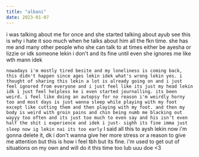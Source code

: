 ```yaml
---
title: "albani"
date: 2023-01-07
---
```


i was talking about me for once and she started talking about ayub see this is why i hate it soo much when he talks about him all the fkn time. she has me and many other people who she can talk to at times either be ayesha or lizzie or idk someone lekin i don't and its fine until even she ignores me like wth mann idek 

`
nowadays i'm mostly tired besite and my loneliness is coming back, this didn't happen since ages lekin idek what's wrong lekin yes. i thought of sharing this lekin a lot is already going on and i just feel ignored from everyone and i just feel like its just my head lekin idk i just feel helpless ke i even started journalling. its been weird. i feel like doing an autopsy for no reason i'm weirdly horny too and most days is just wanna sleep while playing with my foot except like cutting them and then playing with my foot. and then my body is weird with groin pains and chin being numb me blacking out wayyy too often and its just too much to even say and his isn't even half the shit i experience and idek i just- sighh its fine imma just sleep now ig lekin nai its too early
` I said all this to aysh lekin now i'm gonna delete it, dk i don't wanna give her more stress or a reason to give me attention but this is how i feel tbh but its fine. i'm used to get out of situations on my own and will do it this time too lub uuu doe <3
